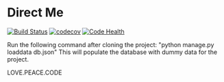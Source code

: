 Direct Me
=========

[![Build Status](https://travis-ci.org/Software-Incubator/DirectMe.svg?branch=dev)](https://travis-ci.org/Software-Incubator/DirectMe)
[![codecov](https://codecov.io/gh/Software-Incubator/DirectMe/branch/dev/graph/badge.svg)](https://codecov.io/gh/Software-Incubator/DirectMe)
[![Code Health](https://landscape.io/github/Software-Incubator/DirectMe/dev/landscape.svg?style=flat)](https://landscape.io/github/Software-Incubator/DirectMe/dev)

Run the following command after cloning the project:
"python manage.py loaddata db.json"
This will populate the database with dummy data for the project.

LOVE.PEACE.CODE